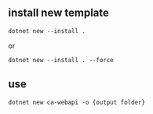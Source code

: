 ## install new template
```
dotnet new --install .
```
or
```
dotnet new --install . --force
```

## use
```
dotnet new ca-webapi -o {output folder}
```
